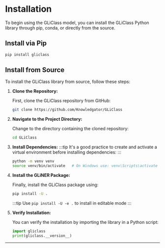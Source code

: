 # Installation

To begin using the GLiClass model, you can install the GLiClass Python library through pip, conda, or directly from the source.


## Install via Pip

```bash
pip install gliclass
```

## Install from Source

To install the GLiClass library from source, follow these steps:

1. **Clone the Repository:**

   First, clone the GLiClass repository from GitHub:

   ```bash
   git clone https://github.com/Knowledgator/GLiClass
   ```

2. **Navigate to the Project Directory:**

   Change to the directory containing the cloned repository:

   ```bash
   cd GLiClass
   ```

3. **Install Dependencies:**
   :::tip
   It's a good practice to create and activate a virtual environment before installing dependencies:
   :::

   ```bash
   python -m venv venv
   source venv/bin/activate   # On Windows use: venv\Scripts\activate
   ```

4. **Install the GLiNER Package:**

   Finally, install the GLiClass package using:

   ```bash
   pip install -U .
   ```
   :::tip
   Use ```pip install -U -e .``` to install in editable mode
   :::

5. **Verify Installation:**

   You can verify the installation by importing the library in a Python script:

   ```python
   import gliclass
   print(gliclass.__version__)
   ```
---